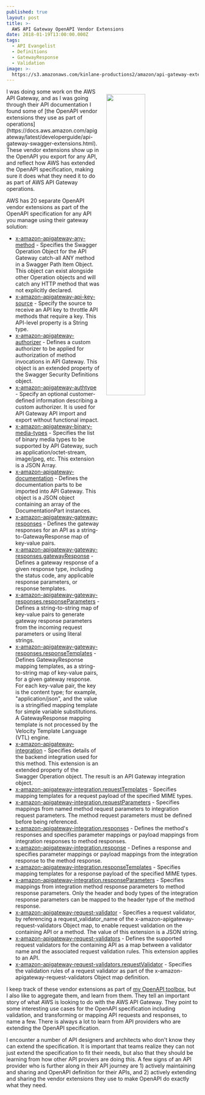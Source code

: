 ```yaml
---
published: true
layout: post
title: >-
  AWS API Gateway OpenAPI Vendor Extensions
date: 2018-01-19T13:00:00.000Z
tags:
  - API Evangelist
  - Definitions
  - GatewayResponse
  - Validation
image: >-
  https://s3.amazonaws.com/kinlane-productions2/amazon/api-gateway-extensions-swagger.png
---
```

<p><img src="https://s3.amazonaws.com/kinlane-productions2/amazon/api-gateway-extensions-swagger.png" align="right" width="45%" style="padding: 15px;" /></p>
I was doing some work on the AWS API Gateway, and as I was going through their API documentation I found some of [the OpenAPI vendor extensions they use as part of operations](https://docs.aws.amazon.com/apigateway/latest/developerguide/api-gateway-swagger-extensions.html). These vendor extensions show up in the OpenAPI you export for any API, and reflect how AWS has extended the OpenAPI specification, making sure it does what they need it to do as part of AWS API Gateway operations.

AWS has 20 separate OpenAPI vendor extensions as part of the OpenAPI specification for any API you manage using their gateway solution:

- [x-amazon-apigateway-any-method](https://docs.aws.amazon.com/apigateway/latest/developerguide/api-gateway-swagger-extensions-any-method.html) - Specifies the Swagger Operation Object for the API Gateway catch-all ANY method in a Swagger Path Item Object. This object can exist alongside other Operation objects and will catch any HTTP method that was not explicitly declared.
- [x-amazon-apigateway-api-key-source](https://docs.aws.amazon.com/apigateway/latest/developerguide/api-gateway-swagger-extensions-api-key-source.html) - Specify the source to receive an API key to throttle API methods that require a key. This API-level property is a String type.
- [x-amazon-apigateway-authorizer](https://docs.aws.amazon.com/apigateway/latest/developerguide/api-gateway-swagger-extensions-authorizer.html) - Defines a custom authorizer to be applied for authorization of method invocations in API Gateway. This object is an extended property of the Swagger Security Definitions object.
- [x-amazon-apigateway-authtype](https://docs.aws.amazon.com/apigateway/latest/developerguide/api-gateway-swagger-extensions-authtype.html) - Specify an optional customer-defined information describing a custom authorizer. It is used for API Gateway API import and export without functional impact.
- [x-amazon-apigateway-binary-media-types](https://docs.aws.amazon.com/apigateway/latest/developerguide/api-gateway-swagger-extensions-binary-media-types.html) - Specifies the list of binary media types to be supported by API Gateway, such as application/octet-stream, image/jpeg, etc. This extension is a JSON Array.
- [x-amazon-apigateway-documentation](https://docs.aws.amazon.com/apigateway/latest/developerguide/api-gateway-swagger-extensions-documentation.html) - Defines the documentation parts to be imported into API Gateway. This object is a JSON object containing an array of the DocumentationPart instances.
- [x-amazon-apigateway-gateway-responses](https://docs.aws.amazon.com/apigateway/latest/developerguide/api-gateway-swagger-extensions-gateway-responses.html) - Defines the gateway responses for an API as a string-to-GatewayResponse map of key-value pairs.
- [x-amazon-apigateway-gateway-responses.gatewayResponse](https://docs.aws.amazon.com/apigateway/latest/developerguide/api-gateway-swagger-extensions-gateway-responses.gatewayResponse.html) - Defines a gateway response of a given response type, including the status code, any applicable response parameters, or response templates.
- [x-amazon-apigateway-gateway-responses.responseParameters](https://docs.aws.amazon.com/apigateway/latest/developerguide/api-gateway-swagger-extensions-gateway-responses.responseParameters.html) - Defines a string-to-string map of key-value pairs to generate gateway response parameters from the incoming request parameters or using literal strings.
- [x-amazon-apigateway-gateway-responses.responseTemplates](https://docs.aws.amazon.com/apigateway/latest/developerguide/api-gateway-swagger-extensions-gateway-responses.responseTemplates.html) - Defines GatewayResponse mapping templates, as a string-to-string map of key-value pairs, for a given gateway response. For each key-value pair, the key is the content type; for example, "application/json", and the value is a stringified mapping template for simple variable substitutions. A GatewayResponse mapping template is not processed by the Velocity Template Language (VTL) engine.
- [x-amazon-apigateway-integration](https://docs.aws.amazon.com/apigateway/latest/developerguide/api-gateway-swagger-extensions-integration.html) - Specifies details of the backend integration used for this method. This extension is an extended property of the Swagger Operation object. The result is an API Gateway integration object.
- [x-amazon-apigateway-integration.requestTemplates](https://docs.aws.amazon.com/apigateway/latest/developerguide/api-gateway-swagger-extensions-integration-requestTemplates.html) - Specifies mapping templates for a request payload of the specified MIME types.
- [x-amazon-apigateway-integration.requestParameters](https://docs.aws.amazon.com/apigateway/latest/developerguide/api-gateway-swagger-extensions-integration-requestParameters.html) - Specifies mappings from named method request parameters to integration request parameters. The method request parameters must be defined before being referenced.
- [x-amazon-apigateway-integration.responses](https://docs.aws.amazon.com/apigateway/latest/developerguide/api-gateway-swagger-extensions-integration-responses.html) - Defines the method's responses and specifies parameter mappings or payload mappings from integration responses to method responses.
- [x-amazon-apigateway-integration.response](https://docs.aws.amazon.com/apigateway/latest/developerguide/api-gateway-swagger-extensions-integration-response.html) - Defines a response and specifies parameter mappings or payload mappings from the integration response to the method response.
- [x-amazon-apigateway-integration.responseTemplates](https://docs.aws.amazon.com/apigateway/latest/developerguide/api-gateway-swagger-extensions-integration-responseTemplates.html) - Specifies mapping templates for a response payload of the specified MIME types.
- [x-amazon-apigateway-integration.responseParameters](https://docs.aws.amazon.com/apigateway/latest/developerguide/api-gateway-swagger-extensions-integration-responseParameters.html) - Specifies mappings from integration method response parameters to method response parameters. Only the header and body types of the integration response parameters can be mapped to the header type of the method response.
- [x-amazon-apigateway-request-validator](https://docs.aws.amazon.com/apigateway/latest/developerguide/api-gateway-swagger-extensions-request-validator.html) - Specifies a request validator, by referencing a request_validator_name of the x-amazon-apigateway-request-validators Object map, to enable request validation on the containing API or a method. The value of this extension is a JSON string.
- [x-amazon-apigateway-request-validators](https://docs.aws.amazon.com/apigateway/latest/developerguide/api-gateway-swagger-extensions-request-validators.html) - Defines the supported request validators for the containing API as a map between a validator name and the associated request validation rules. This extension applies to an API.
- [x-amazon-apigateway-request-validators.requestValidator](https://docs.aws.amazon.com/apigateway/latest/developerguide/api-gateway-swagger-extensions-request-validators.requestValidator.html) - Specifies the validation rules of a request validator as part of the x-amazon-apigateway-request-validators Object map definition.

I keep track of these vendor extensions as part of [my OpenAPI toolbox](http://openapi.toolbox.apievangelist.com/), but I also like to aggregate them, and learn from them. They tell an important story of what AWS is looking to do with the AWS API Gateway. They point to some interesting use cases for the OpenAPI specification including validation, and transforming or mapping API requests and responses, to name a few. There is always a lot to learn from API providers who are extending the OpenAPI specification.

I encounter a number of API designers and architects who don't know they can extend the specification. It is important that teams realize they can not just extend the specification to fit their needs, but also that they should be learning from how other API proviers are doing this. A few signs of an API provider who is further along in their API journey are 1) actively maintaining and sharing and OpenAPI definition for their APIs, and 2) actively extending and sharing the vendor extensions they use to make OpenAPI do exactly what they need.
